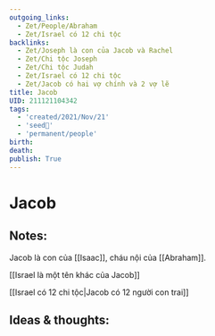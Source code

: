 ```yaml
---
outgoing_links:
  - Zet/People/Abraham
  - Zet/Israel có 12 chi tộc
backlinks:
  - Zet/Joseph là con của Jacob và Rachel
  - Zet/Chi tộc Joseph
  - Zet/Chi tộc Judah
  - Zet/Israel có 12 chi tộc
  - Zet/Jacob có hai vợ chính và 2 vợ lẽ
title: Jacob
UID: 211121104342
tags:
  - 'created/2021/Nov/21'
  - 'seed🥜'
  - 'permanent/people'
birth:
death:
publish: True
---
```

# Jacob

## Notes:
Jacob là con của [[Isaac]], cháu nội của [[Abraham]].

[[Israel là một tên khác của Jacob]]

[[Israel có 12 chi tộc|Jacob có 12 người con trai]]

## Ideas & thoughts:
